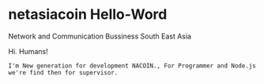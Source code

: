 # netasiacoin Hello-Word
Network and Communication Bussiness South East Asia

 Hi. Humans!
 
    I'm New generation for development NACOIN., For Programmer and Node.js we're find then for supervisor.
